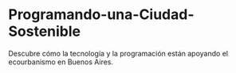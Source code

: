 # Programando-una-Ciudad-Sostenible
Descubre cómo la tecnología y la programación están apoyando el ecourbanismo en Buenos Aires. 
